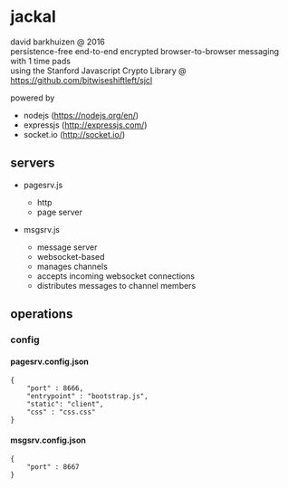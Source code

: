 # jackal
david barkhuizen @ 2016  
persistence-free end-to-end encrypted browser-to-browser messaging with 1 time pads  
using the Stanford Javascript Crypto Library @ https://github.com/bitwiseshiftleft/sjcl 

powered by 
* nodejs (https://nodejs.org/en/)
* expressjs (http://expressjs.com/)
* socket.io (http://socket.io/)
 
## servers

* pagesrv.js
  * http
  * page server

* msgsrv.js
  * message server
  * websocket-based
  * manages channels
  * accepts incoming websocket connections
  * distributes messages to channel members

## operations

### config

#### pagesrv.config.json

	{
		"port" : 8666,
		"entrypoint" : "bootstrap.js",
		"static": "client",
		"css" : "css.css"
	}

#### msgsrv.config.json

	{
		"port" : 8667
	}